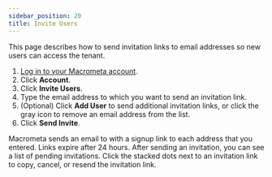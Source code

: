 ```yaml
---
sidebar_position: 20
title: Invite Users
---
```


This page describes how to send invitation links to email addresses so new users can access the tenant.

1. [Log in to your Macrometa account](https://auth-play.macrometa.io/).
1. Click **Account**.
1. Click **Invite Users**.
1. Type the email address to which you want to send an invitation link.
1. (Optional) Click **Add User** to send additional invitation links, or click the gray icon to remove an email address from the list.
1. Click **Send Invite**.

Macrometa sends an email to with a signup link to each address that you entered. Links expire after 24 hours.
After sending an invitation, you can see a list of pending invitations. Click the stacked dots next to an invitation link to copy, cancel, or resend the invitation link.